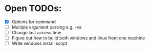 # Open TODOs:

- [x] Options for command
- [ ] Multiple argument parsing e.g. -va
- [ ] Change last access time
- [ ] Figure out how to build both windows and linux from one machine
- [ ] Write windows install script